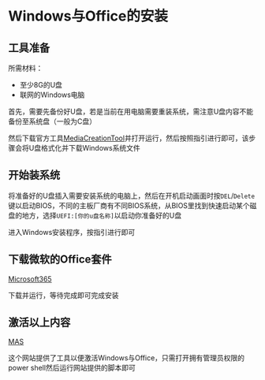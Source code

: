 # Windows与Office的安装

## 工具准备

所需材料：

- 至少8G的U盘
- 联网的Windows电脑

首先，需要先备份好U盘，若是当前在用电脑需要重装系统，需注意U盘内容不能备份至系统盘（一般为C盘）

然后下载官方工具[MediaCreationTool](https://www.microsoft.com/zh-cn/software-download/windows10)并打开运行，然后按照指引进行即可，该步骤会将U盘格式化并下载Windows系统文件

## 开始装系统

将准备好的U盘插入需要安装系统的电脑上，然后在开机启动画面时按`DEL`/`Delete`键以启动BIOS，不同的主板厂商有不同BIOS系统，从BIOS里找到快速启动某个磁盘的地方，选择`UEFI:[你的u盘名称]`以启动你准备好的U盘

进入Windows安装程序，按指引进行即可

## 下载微软的Office套件

[Microsoft365](https://gravesoft.dev/download_windows_office/office_c2r_links/#chinese-simplified-zh-cn)

下载并运行，等待完成即可完成安装

## 激活以上内容

[MAS](https://massgrave.dev/index.html)

这个网站提供了工具以便激活Windows与Office，只需打开拥有管理员权限的power shell然后运行网站提供的脚本即可